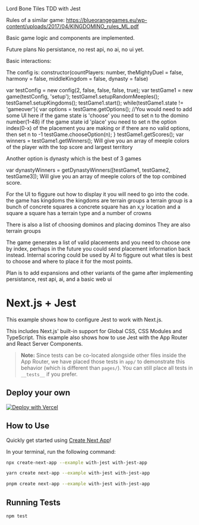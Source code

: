 Lord Bone Tiles TDD with Jest

Rules of a similar game: https://blueorangegames.eu/wp-content/uploads/2017/04/KINGDOMINO_rules_ML.pdf

Basic game logic and components are implemented.

Future plans
No persistance, no rest api, no ai, no ui yet.

Basic interactions:

The config is:
constructor(countPlayers: number, theMightyDuel = false, harmony = false, middleKingdom = false, dynasty = false)

var testConfig = new config(2, false, false, false, true);
var testGame1 = new game(testConfig, 'setup');
testGame1.setupRandomMeeples();
testGame1.setupKingdoms();
testGame1.start();
while(testGame1.state != 'gameover'){
  var options = testGame.getOptions();
  //You would need to add some UI here
  if the game state is 'choose' you need to set n to the domino number(1-48)
  if the game state id 'place' you need to set n the option index(0-x) of the placement you are making or if there are no valid options, then set n to -1
  testGame.chooseOption(n);
}
testGame1.getScores();
var winners = testGame1.getWinners();
Will give you an array of meeple colors of the player with the top score and largest territory

Another option is dynasty which is the best of 3 games

var dynastyWinners = getDynastyWinners([testGame1, testGame2, testGame3]);
Will give you an array of meeple colors of the top combined score.

For the UI to figgure out how to display it you will need to go into the code.
the game has kingdoms
the kingdoms are terrain groups
a terrain group is a bunch of concrete squares
a concrete square has an x,y location and a square
a square has a terrain type and a number of crowns

There is also a list of choosing dominos and placing dominos
They are also terrain groups

The game generates a list of valid placements and you need to choose one by index, perhaps in the future you could send placement information back instead.
Internal scoring could be used by AI to figgure out what tiles is best to choose and where to place it for the most points.

Plan is to add expansions and other variants of the game after implementing persistance, rest api, ai, and a basic web ui

# Next.js + Jest

This example shows how to configure Jest to work with Next.js.

This includes Next.js' built-in support for Global CSS, CSS Modules and TypeScript. This example also shows how to use Jest with the App Router and React Server Components.

> **Note:** Since tests can be co-located alongside other files inside the App Router, we have placed those tests in `app/` to demonstrate this behavior (which is different than `pages/`). You can still place all tests in `__tests__` if you prefer.

## Deploy your own

[![Deploy with Vercel](https://vercel.com/button)](https://vercel.com/new/clone?repository-url=https://github.com/vercel/next.js/tree/canary/examples/with-jest&project-name=with-jest&repository-name=with-jest)

## How to Use

Quickly get started using [Create Next App](https://github.com/vercel/next.js/tree/canary/packages/create-next-app#readme)!

In your terminal, run the following command:

```bash
npx create-next-app --example with-jest with-jest-app
```

```bash
yarn create next-app --example with-jest with-jest-app
```

```bash
pnpm create next-app --example with-jest with-jest-app
```

## Running Tests

```bash
npm test
```
